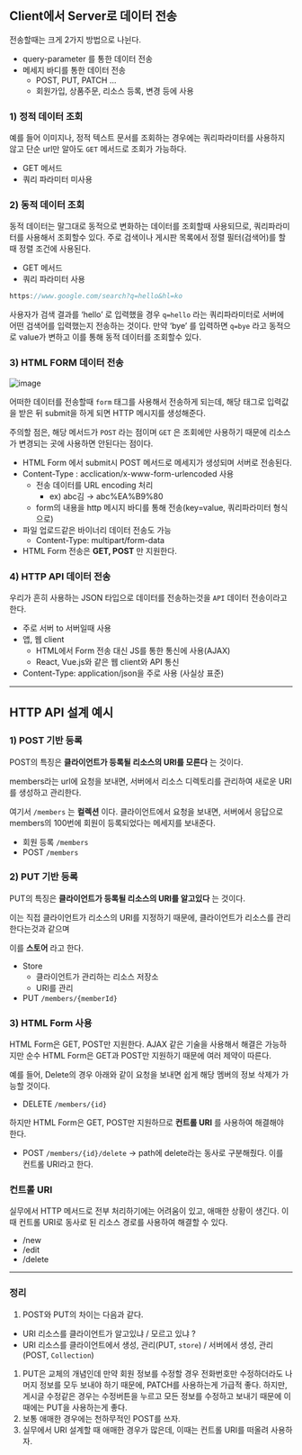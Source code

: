 ## Client에서 Server로 데이터 전송

전송할때는 크게 2가지 방법으로 나뉜다.

- query-parameter 를 통한 데이터 전송
- 메세지 바디를 통한 데이터 전송
  - POST, PUT, PATCH …
  - 회원가입, 상품주문, 리소스 등록, 변경 등에 사용

### 1) 정적 데이터 조회

예를 들어 이미지나, 정적 텍스트 문서를 조회하는 경우에는 쿼리파라미터를 사용하지 않고 단순 url만 알아도 `GET` 메서드로 조회가 가능하다.

- GET 메서드
- 쿼리 파라미터 미사용

### 2) 동적 데이터 조회

동적 데이터는 말그대로 동적으로 변화하는 데이터를 조회할때 사용되므로, 쿼리파라미터를 사용해서 조회할수 있다. 주로 검색이나 게시판 목록에서 정렬 필터(검색어)를 할 때 정렬 조건에 사용된다.

- GET 메서드
- 쿼리 파라미터 사용

```jsx
https://www.google.com/search?q=hello&hl=ko
```

사용자가 검색 결과를 ‘hello’ 로 입력했을 경우 `q=hello` 라는 쿼리파라미터로 서버에 어떤 검색어를 입력했는지 전송하는 것이다. 만약 ‘bye’ 를 입력하면 `q=bye` 라고 동적으로 value가 변하고 이를 통해 동적 데이터를 조회할수 있다.

### 3) HTML FORM 데이터 전송

![image](https://github.com/jellyjw/HTTP/assets/104891203/a8996041-711b-4002-ba06-789d9f1eb1a2)

어떠한 데이터를 전송할때 `form` 태그를 사용해서 전송하게 되는데, 해당 태그로 입력값을 받은 뒤 submit을 하게 되면 HTTP 메시지를 생성해준다.

주의할 점은, 해당 메서드가 `POST` 라는 점이며 `GET` 은 조회에만 사용하기 때문에 리소스가 변경되는 곳에 사용하면 안된다는 점이다.

- HTML Form 에서 submit시 POST 메서드로 메세지가 생성되며 서버로 전송된다.
- Content-Type : acclication/x-www-form-urlencoded 사용
  - 전송 데이터를 URL encoding 처리
    - ex) abc김 → abc%EA%B9%80
  - form의 내용을 http 메시지 바디를 통해 전송(key=value, 쿼리파라미터 형식으로)
- 파일 업로드같은 바이너리 데이터 전송도 가능
  - Content-Type: multipart/form-data
- HTML Form 전송은 **GET, POST** 만 지원한다.

### 4) HTTP API 데이터 전송

우리가 흔히 사용하는 JSON 타입으로 데이터를 전송하는것을 `API` 데이터 전송이라고 한다.

- 주로 서버 to 서버일때 사용
- 앱, 웹 client
  - HTML에서 Form 전송 대신 JS를 통한 통신에 사용(AJAX)
  - React, Vue.js와 같은 웹 client와 API 통신
- Content-Type: application/json을 주로 사용 (사실상 표준)

---

## HTTP API 설계 예시

### 1) POST 기반 등록

POST의 특징은 **클라이언트가 등록될 리소스의 URI를 모른다** 는 것이다.

members라는 url에 요청을 보내면, 서버에서 리소스 디렉토리를 관리하여 새로운 URI를 생성하고 관리한다.

여기서 `/members` 는 **컬렉션** 이다. 클라이언트에서 요청을 보내면, 서버에서 응답으로 members의 100번에 회원이 등록되었다는 메세지를 보내준다.

- 회원 등록 `/members`
- POST `/members`

### 2) PUT 기반 등록

PUT의 특징은 **클라이언트가 등록될 리소스의 URI를 알고있다** 는 것이다.

이는 직접 클라이언트가 리소스의 URI를 지정하기 때문에, 클라이언트가 리소스를 관리한다는것과 같으며

이를 **스토어** 라고 한다.

- Store
  - 클라이언트가 관리하는 리소스 저장소
  - URI를 관리
- PUT `/members/{memberId}`

### 3) HTML Form 사용

HTML Form은 GET, POST만 지원한다. AJAX 같은 기술을 사용해서 해결은 가능하지만 순수 HTML Form은 GET과 POST만 지원하기 때문에 여러 제약이 따른다.

예를 들어, Delete의 경우 아래와 같이 요청을 보내면 쉽게 해당 멤버의 정보 삭제가 가능할 것이다.

- DELETE `/members/{id}`

하지만 HTML Form은 GET, POST만 지원하므로 **컨트롤 URI** 를 사용하여 해결해야 한다.

- POST `/members/{id}/delete`
  → path에 delete라는 동사로 구분해줬다. 이를 컨트롤 URI라고 한다.

### 컨트롤 URI

실무에서 HTTP 메서드로 전부 처리하기에는 어려움이 있고, 애매한 상황이 생긴다. 이때 컨트롤 URI로 동사로 된 리소스 경로를 사용하여 해결할 수 있다.

- /new
- /edit
- /delete

---

### 정리

1. POST와 PUT의 차이는 다음과 같다.

- URI 리소스를 클라이언트가 알고있냐 / 모르고 있냐 ?
- URI 리소스를 클라이언트에서 생성, 관리(PUT, `store`) / 서버에서 생성, 관리(POST, `Collection`)

1. PUT은 교체의 개념인데 만약 회원 정보를 수정할 경우 전화번호만 수정하더라도 나머지 정보를 모두 보내야 하기 때문에, PATCH를 사용하는게 가급적 좋다. 하지만, 게시글 수정같은 경우는 수정버튼을 누르고 모든 정보를 수정하고 보내기 때문에 이 때에는 PUT을 사용하는게 좋다.
2. 보통 애매한 경우에는 천하무적인 POST를 쓰자.
3. 실무에서 URI 설계할 때 애매한 경우가 많은데, 이때는 컨트롤 URI를 떠올려 사용하자.
